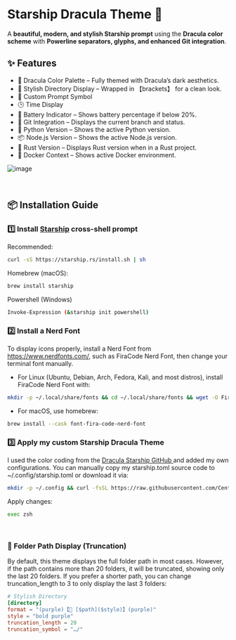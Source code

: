 # Starship Dracula Theme 🚀

A **beautiful, modern, and stylish Starship prompt** using the **Dracula color scheme** with **Powerline separators, glyphs, and enhanced Git integration**.

## ✨ Features
- 🎨 Dracula Color Palette – Fully themed with Dracula’s dark aesthetics.
- 📂 Stylish Directory Display – Wrapped in 【brackets】 for a clean look.
- 🚀 Custom Prompt Symbol
- 🕒 Time Display
- 🔋 Battery Indicator – Shows battery percentage if below 20%.
- 🌱 Git Integration – Displays the current branch and status.
- 🐍 Python Version – Shows the active Python version.
- 📦 Node.js Version – Shows the active Node.js version.
- 🦀 Rust Version – Displays Rust version when in a Rust project.
- 🐳 Docker Context – Shows active Docker environment.

![image](https://github.com/user-attachments/assets/69d720e3-d60c-45a7-9b91-b6f1a017248b)

<br>

## 📦 Installation Guide

### **1️⃣ Install [Starship](https://starship.rs/) cross-shell prompt**
Recommended:
```bash
curl -sS https://starship.rs/install.sh | sh
```
Homebrew (macOS):
```bash
brew install starship
```
Powershell (Windows)
```bash
Invoke-Expression (&starship init powershell)
```

### **2️⃣ Install a Nerd Font**
To display icons properly, install a Nerd Font from https://www.nerdfonts.com/, such as FiraCode Nerd Font, then change your terminal font manually.
- For Linux (Ubuntu, Debian, Arch, Fedora, Kali, and most distros), install FiraCode Nerd Font with:
```bash
mkdir -p ~/.local/share/fonts && cd ~/.local/share/fonts && wget -O FiraCode.zip https://github.com/ryanoasis/nerd-fonts/releases/latest/download/FiraCode.zip && unzip -o FiraCode.zip -d FiraCode && rm FiraCode.zip && fc-cache -fv

```
- For macOS, use homebrew:
```bash
brew install --cask font-fira-code-nerd-font
```

### **3️⃣ Apply my custom Starship Dracula Theme**
I used the color coding from the [Dracula Starship GitHub
](https://github.com/dracula/starship/blob/9f2c60b5e6de26e340d8d91ba6c4a725e56d6992/starship.toml) and added my own configurations. You can manually copy my starship.toml source code to ~/.config/starship.toml or download it via:
```bash
mkdir -p ~/.config && curl -fsSL https://raw.githubusercontent.com/Century300/custom-starship-dracula-theme/main/starship.toml -o ~/.config/starship.toml
```

Apply changes:
```bash
exec zsh
```
<br>

### 📂 Folder Path Display (Truncation)
By default, this theme displays the full folder path in most cases.
However, if the path contains more than 20 folders, it will be truncated, showing only the last 20 folders.
If you prefer a shorter path, you can change truncation_length to 3 to only display the last 3 folders:
```toml
# Stylish Directory
[directory]
format = "(purple)【📂 [$path]($style)】(purple)"
style = "bold purple"
truncation_length = 20
truncation_symbol = "…/"
```





